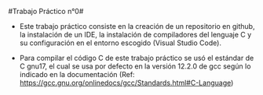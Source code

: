 #Trabajo Práctico n°0#

- Este trabajo práctico consiste en la creación de un repositorio en github, la instalación de un IDE, la instalación de compiladores del lenguaje C y su configuración en el entorno escogido (Visual Studio Code).

- Para compilar el código C de este trabajo práctico se usó el estándar de C gnu17, el cual se usa por defecto en la versión 12.2.0 de gcc según lo indicado en la documentación (Ref: https://gcc.gnu.org/onlinedocs/gcc/Standards.html#C-Language)